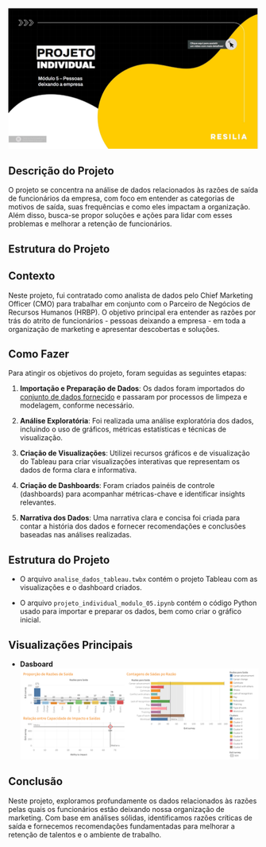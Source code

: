 
![Projeto Individual Módulo 05](images/projeto_individual.jpg)

## Descrição do Projeto

O projeto se concentra na análise de dados relacionados às razões de saída de funcionários da empresa, com foco em entender as categorias de motivos de saída, suas frequências e como eles impactam a organização. Além disso, busca-se propor soluções e ações para lidar com esses problemas e melhorar a retenção de funcionários.

## Estrutura do Projeto

## Contexto

Neste projeto, fui contratado como analista de dados pelo Chief Marketing Officer (CMO) para trabalhar em conjunto com o Parceiro de Negócios de Recursos Humanos (HRBP). O objetivo principal era entender as razões por trás do atrito de funcionários - pessoas deixando a empresa - em toda a organização de marketing e apresentar descobertas e soluções.

## Como Fazer

Para atingir os objetivos do projeto, foram seguidas as seguintes etapas:

1. **Importação e Preparação de Dados**: Os dados foram importados do [conjunto de dados fornecido](https://raw.githubusercontent.com/julianapvh/projeto_individual_modulo_05/main/data/dados_tratados.csv) e passaram por processos de limpeza e modelagem, conforme necessário.

2. **Análise Exploratória**: Foi realizada uma análise exploratória dos dados, incluindo o uso de gráficos, métricas estatísticas e técnicas de visualização.

3. **Criação de Visualizações**: Utilizei recursos gráficos e de visualização do Tableau para criar visualizações interativas que representam os dados de forma clara e informativa.

4. **Criação de Dashboards**: Foram criados painéis de controle (dashboards) para acompanhar métricas-chave e identificar insights relevantes.

5. **Narrativa dos Dados**: Uma narrativa clara e concisa foi criada para contar a história dos dados e fornecer recomendações e conclusões baseadas nas análises realizadas.


## Estrutura do Projeto

- O arquivo `analise_dados_tableau.twbx` contém o projeto Tableau com as visualizações e o dashboard criados.

- O arquivo `projeto_individual_modulo_05.ipynb` contém o código Python usado para importar e preparar os dados, bem como criar o gráfico inicial.

## Visualizações Principais

- **Dasboard**
  ![Dashboard](images/dashboard.png)


## Conclusão

Neste projeto, exploramos profundamente os dados relacionados às razões pelas quais os funcionários estão deixando nossa organização de marketing. Com base em análises sólidas, identificamos razões críticas de saída e fornecemos recomendações fundamentadas para melhorar a retenção de talentos e o ambiente de trabalho.

